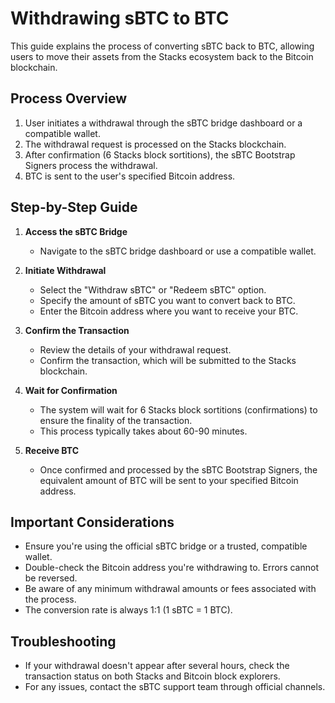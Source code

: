 # Withdrawing sBTC to BTC

This guide explains the process of converting sBTC back to BTC, allowing users to move their assets from the Stacks ecosystem back to the Bitcoin blockchain.

## Process Overview

1. User initiates a withdrawal through the sBTC bridge dashboard or a compatible wallet.
2. The withdrawal request is processed on the Stacks blockchain.
3. After confirmation (6 Stacks block sortitions), the sBTC Bootstrap Signers process the withdrawal.
4. BTC is sent to the user's specified Bitcoin address.

## Step-by-Step Guide

1. **Access the sBTC Bridge**

   - Navigate to the sBTC bridge dashboard or use a compatible wallet.

2. **Initiate Withdrawal**

   - Select the "Withdraw sBTC" or "Redeem sBTC" option.
   - Specify the amount of sBTC you want to convert back to BTC.
   - Enter the Bitcoin address where you want to receive your BTC.

3. **Confirm the Transaction**

   - Review the details of your withdrawal request.
   - Confirm the transaction, which will be submitted to the Stacks blockchain.

4. **Wait for Confirmation**

   - The system will wait for 6 Stacks block sortitions (confirmations) to ensure the finality of the transaction.
   - This process typically takes about 60-90 minutes.

5. **Receive BTC**
   - Once confirmed and processed by the sBTC Bootstrap Signers, the equivalent amount of BTC will be sent to your specified Bitcoin address.

## Important Considerations

- Ensure you're using the official sBTC bridge or a trusted, compatible wallet.
- Double-check the Bitcoin address you're withdrawing to. Errors cannot be reversed.
- Be aware of any minimum withdrawal amounts or fees associated with the process.
- The conversion rate is always 1:1 (1 sBTC = 1 BTC).

## Troubleshooting

- If your withdrawal doesn't appear after several hours, check the transaction status on both Stacks and Bitcoin block explorers.
- For any issues, contact the sBTC support team through official channels.

